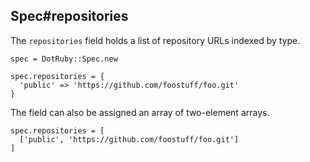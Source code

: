 ## Spec#repositories

The `repositories` field holds a list of repository URLs indexed by type.

    spec = DotRuby::Spec.new

    spec.repositories = {
      'public' => 'https://github.com/foostuff/foo.git'
    }

The field can also be assigned an array of two-element arrays.

    spec.repositories = [
      ['public', 'https://github.com/foostuff/foo.git']
    ]



